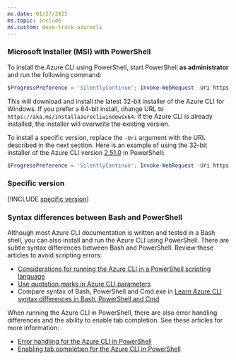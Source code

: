 ```yaml
---
ms.date: 01/27/2025
ms.topic: include
ms.custom: devx-track-azurecli
---
```


### Microsoft Installer (MSI) with PowerShell

To install the Azure CLI using PowerShell, start PowerShell **as administrator** and run the following command:

   ```PowerShell
   $ProgressPreference = 'SilentlyContinue'; Invoke-WebRequest -Uri https://aka.ms/installazurecliwindows -OutFile .\AzureCLI.msi; Start-Process msiexec.exe -Wait -ArgumentList '/I AzureCLI.msi /quiet'; Remove-Item .\AzureCLI.msi
   ```

This will download and install the latest 32-bit installer of the Azure CLI for Windows. If you prefer a 64-bit install, change URL to `https://aka.ms/installazurecliwindowsx64`. If the Azure CLI is already installed, the installer will overwrite the existing version.

To install a specific version, replace the `-Uri` argument with the URL described in the next section. Here is an example of using the 32-bit installer of the Azure CLI version [2.51.0](/cli/azure/release-notes-azure-cli#august-01-2023) in PowerShell:

   ```PowerShell
   $ProgressPreference = 'SilentlyContinue'; Invoke-WebRequest -Uri https://azcliprod.blob.core.windows.net/msi/azure-cli-2.51.0.msi -OutFile .\AzureCLI.msi; Start-Process msiexec.exe -Wait -ArgumentList '/I AzureCLI.msi /quiet'; Remove-Item .\AzureCLI.msi
   ```

### Specific version

[!INCLUDE [specific version](./specific-version.md)]

### Syntax differences between Bash and PowerShell

Although most Azure CLI documentation is written and tested in a Bash shell, you can also install and run the Azure CLI using PowerShell. There are subtle syntax differences between Bash and PowerShell. Review these articles to avoid scripting errors:

- [Considerations for running the Azure CLI in a PowerShell scripting language](../use-azure-cli-successfully-powershell.md)
- [Use quotation marks in Azure CLI parameters](../use-azure-cli-successfully-quoting.md)
- Compare syntax of Bash, PowerShell and Cmd.exe in [Learn Azure CLI syntax differences in Bash, PowerShell and Cmd](../get-started-tutorial-2-environment-syntax.md)

When running the Azure CLI in PowerShell, there are also error handling differences and the ability to enable tab completion. See these articles for more information:

- [Error handling for the Azure CLI in PowerShell](../use-azure-cli-successfully-powershell.md#error-handling-for-azure-cli-in-powershell)
- [Enabling tab completion for the Azure CLI in PowerShell](#enable-tab-completion-in-powershell)
